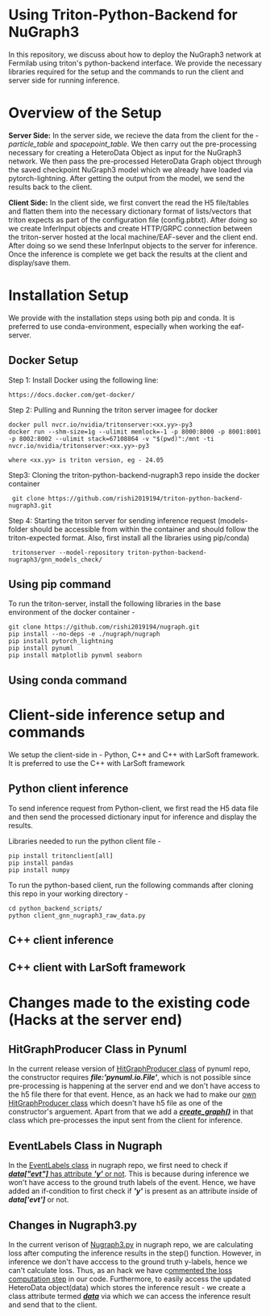 # Using Triton-Python-Backend for NuGraph3
In this repository, we discuss about how to deploy the NuGraph3 network at Fermilab using triton's python-backend interface. 
We provide the necessary libraries required for the setup and the commands to run the client and server side for running inference.

# Overview of the Setup
**Server Side:** In the server side, we recieve the data from the client for the - _particle_table_ and _spacepoint_table_. We then carry out the pre-processing necessary for creating a HeteroData Object as input for the NuGraph3 network. We then pass the pre-processed HeteroData Graph object through the saved checkpoint NuGraph3 model which we already have loaded via pytorch-lightning. After getting the output from the model, we send the results back to the client.

**Client Side:** In the client side, we first convert the read the H5 file/tables and flatten them into the necessary dictionary format of lists/vectors that
triton expects as part of the configuration file (config.pbtxt). After doing so we create InferInput objects and create HTTP/GRPC connection between the triton-server hosted at the local machine/EAF-sever and the client end. After doing so we send these InferInput objects to the server for inference. Once the inference is complete we get back the results at the client and display/save them.

# Installation Setup
We provide with the installation steps using both pip and conda. It is preferred to use conda-environment, especially when working the eaf-server.

## Docker Setup
Step 1:
 Install Docker using the following line:
 
    https://docs.docker.com/get-docker/
 
Step 2: 
  Pulling and Running the triton server imagee for docker
  
    docker pull nvcr.io/nvidia/tritonserver:<xx.yy>-py3
    docker run --shm-size=1g --ulimit memlock=-1 -p 8000:8000 -p 8001:8001 -p 8002:8002 --ulimit stack=67108864 -v "$(pwd)":/mnt -ti nvcr.io/nvidia/tritonserver:<xx.yy>-py3

    where <xx.yy> is triton version, eg - 24.05

Step3:
  Cloning the triton-python-backend-nugraph3 repo inside the docker container

     git clone https://github.com/rishi2019194/triton-python-backend-nugraph3.git
     
Step 4:
   Starting the triton server for sending inference request (models-folder should be accessible from within the container and should follow the triton-expected format. Also, first install all the libraries using pip/conda)
   
     tritonserver --model-repository triton-python-backend-nugraph3/gnn_models_check/
     

## Using pip command
  To run the triton-server, install the following libraries in the base environment of the docker container -

    git clone https://github.com/rishi2019194/nugraph.git
    pip install --no-deps -e ./nugraph/nugraph
    pip install pytorch_lightning
    pip install pynuml
    pip install matplotlib pynvml seaborn


## Using conda command


# Client-side inference setup and commands
We setup the client-side in - Python, C++ and C++ with LarSoft framework. It is preferred to use the C++ with LarSoft framework

## Python client inference
To send inference request from Python-client, we first read the  H5 data file and then send the processed dictionary input for inference and display the results. 

  Libraries needed to run the python client file -

    pip install tritonclient[all]
    pip install pandas
    pip install numpy
    
  To run the python-based client, run the following commands after cloning this repo in your working directory -

    cd python_backend_scripts/
    python client_gnn_nugraph3_raw_data.py

## C++ client inference

## C++ client with LarSoft framework 

# Changes made to the existing code (Hacks at the server end)
## HitGraphProducer Class in Pynuml
In the current release version of [HitGraphProducer class](https://github.com/nugraph/pynuml/blob/main/pynuml/process/hitgraph.py#L10) of pynuml repo, the constructor requires **_file:'pynuml.io.File'_**, which is not possible since pre-processing is happening at the server end and we don't have access to the h5 file there for that event. Hence, as an hack we had to make our [own HitGraphProducer class](https://github.com/rishi2019194/triton-python-backend-nugraph3/blob/main/gnn_models_check/nugraph3_new/1/model.py) which doesn't have h5 file as one of the constructor's arguement. Apart from that we add a [**_create_graph()_**](https://github.com/rishi2019194/triton-python-backend-nugraph3/blob/main/gnn_models_check/nugraph3_new/1/model.py#L48) in that class which pre-processes the input sent from the client for inference.

## EventLabels Class in Nugraph
In the [EventLabels class](https://github.com/nugraph/nugraph/blob/main/nugraph/nugraph/util/event_labels.py#L16) in nugraph repo, we first need to check if [**_data["evt"]_** has attribute **_'y'_** or not](https://github.com/rishi2019194/nugraph/blob/main/nugraph/nugraph/util/event_labels.py#L16). This is because during inference we won't have access to the ground truth labels of the event. Hence, we have added an if-condition to first check if _**'y'**_ is present as an attribute inside of _**data['evt']**_ or not.

## Changes in Nugraph3.py
In the current verison of [Nugraph3.py](https://github.com/nugraph/nugraph/blob/main/nugraph/nugraph/models/nugraph3/nugraph3.py#L207) in nugraph repo, we are calculating loss after computing the inference results in the step() function. However, in inference we don't have acccess to the ground truth y-labels, hence we can't calculate loss. Thus, as an hack we have c[ommented the loss computation step](https://github.com/rishi2019194/nugraph/blob/main/nugraph/nugraph/models/nugraph3/nugraph3.py#L208) in our code. Furthermore, to easily access the updated HeteroData object(data) which stores the inference result - we create a class attribute termed [**_data_**](https://github.com/rishi2019194/nugraph/blob/main/nugraph/nugraph/models/nugraph3/nugraph3.py#L205) via which we can access the inference  result and send that to  the  client.




